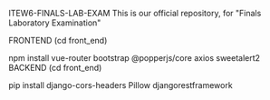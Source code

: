 ITEW6-FINALS-LAB-EXAM
This is our official repository, for "Finals Laboratory Examination"

FRONTEND (cd front_end)

npm install vue-router bootstrap @popperjs/core axios sweetalert2
BACKEND (cd front_end)

pip install django-cors-headers Pillow djangorestframework
